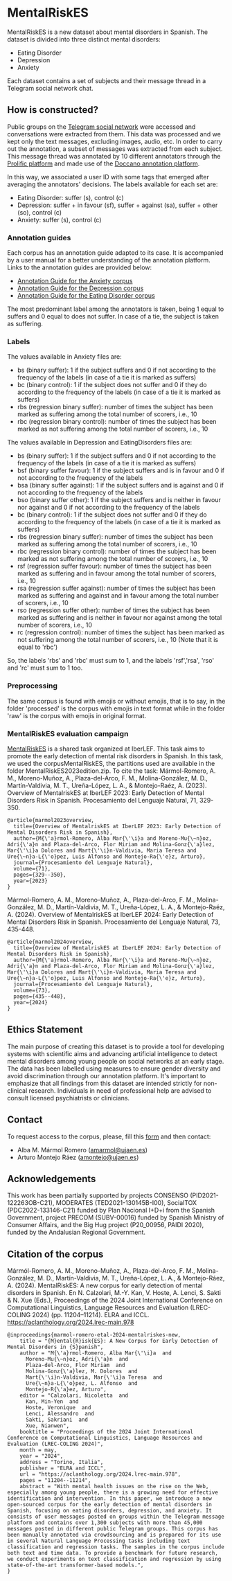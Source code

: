 # MentalRiskES
MentalRiskES is a new dataset about mental disorders in Spanish. The dataset is divided into three distinct mental disorders:
- Eating Disorder
- Depression
- Anxiety
  
Each dataset contains a set of subjects and their message thread in a Telegram social network chat.

## How is constructed?

Public groups on the [Telegram social network](https://telegram.org/) were accessed and conversations were extracted from them. This data was processed and we kept only the text messages, excluding images, audio, etc. 
In order to carry out the annotation, a subset of messages was extracted from each subject. This message thread was annotated by 10 different annotators through the [Prolific platform](https://www.prolific.com/) and made use of the [Doccano annotation platform](https://github.com/doccano/doccano).

In this way, we associated a user ID with some tags that emerged after averaging the annotators' decisions. The labels available for each set are:
- Eating Disorder: suffer (s), control (c)
- Depression: suffer + in favour (sf), suffer + against (sa), suffer + other (so), control (c)
- Anxiety: suffer (s), control (c)
  
### Annotation guides
Each corpus has an annotation guide adapted to its case. It is accompanied by a user manual for a better understanding of the annotation platform. Links to the annotation guides are provided below:
- [Annotation Guide for the Anxiety corpus](https://drive.google.com/file/d/1wpJBWu4mNEw9bmSkX089G67TfNzSkjKX/view?usp=sharing)
- [Annotation Guide for the Depression corpus](https://drive.google.com/file/d/10-18MqgbKhQ91QyhUFOzYsfIugAfBu01/view?usp=drive_link)
- [Annotation Guide for the Eating Disorder corpus](https://drive.google.com/file/d/1RwZrQgcXs5ZwLwa-F-b38UvsnfHYQuzM/view?usp=drive_link)

The most predominant label among the annotators is taken, being 1 equal to suffers and 0 equal to does not suffer. In case of a tie, the subject is taken as suffering.

### Labels
The values available in Anxiety files are:
- bs (binary suffer): 1 if the subject suffers and 0 if not according to the frequency of the labels (in case of a tie it is marked as suffers)
- bc (binary control): 1 if the subject does not suffer and 0 if they do according to the frequency of the labels (in case of a tie it is marked as suffers)
- rbs (regression binary suffer): number of times the subject has been marked as suffering among the total number of scorers, i.e., 10
- rbc (regression binary control): number of times the subject has been marked as not suffering among the total number of scorers, i.e., 10

The values available in Depression and EatingDisorders files are: 
- bs (binary suffer): 1 if the subject suffers and 0 if not according to the frequency of the labels (in case of a tie it is marked as suffers)
- bsf (binary suffer favour): 1 if the subject suffers and is in favour and 0 if not according to the frequency of the labels
- bsa (binary suffer against): 1 if the subject suffers and is against and 0 if not according to the frequency of the labels
- bso (binary suffer other):  1 if the subject suffers and is neither in favour nor against and 0 if not according to the frequency of the labels
- bc (binary control): 1 if the subject does not suffer and 0 if they do according to the frequency of the labels (in case of a tie it is marked as suffers)
- rbs (regression binary suffer): number of times the subject has been marked as suffering among the total number of scorers, i.e., 10
- rbc (regression binary control): number of times the subject has been marked as not suffering among the total number of scorers, i.e., 10
- rsf (regression suffer favour): number of times the subject has been marked as suffering and in favour among the total number of scorers, i.e., 10
- rsa (regression suffer against): number of times the subject has been marked as suffering and against and in favour among the total number of scorers, i.e., 10
- rso (regression suffer other): number of times the subject has been marked as suffering and is neither in favour nor against among the total number of scorers, i.e., 10
- rc (regression control): number of times the subject has been marked as not suffering among the total number of scorers, i.e., 10 (Note that it is equal to 'rbc')

So, the labels 'rbs' and 'rbc' must sum to 1, and the labels 'rsf','rsa', 'rso' and 'rc' must sum to 1 too.

### Preprocessing
The same corpus is found with emojis or without emojis, that is to say, in the folder 'processed' is the corpus with emojis in text format while in the folder 'raw' is the corpus with emojis in original format.

### MentalRiskES evaluation campaign
[MentalRiskES](https://sites.google.com/view/mentalriskes) is a shared task organized at IberLEF. This task aims to promote the early detection of mental risk disorders in Spanish. In this task, we used the corpusMentalRiskES, the partitions used are available in the folder MentalRiskES2023edition.zip. To cite the task: 
Mármol-Romero, A. M., Moreno-Muñoz, A., Plaza-del-Arco, F. M., Molina-González, M. D., Martín-Valdivia, M. T., Ureña-López, L. A., & Montejo-Raéz, A. (2023). Overview of MentalriskES at IberLEF 2023: Early Detection of Mental Disorders Risk in Spanish. Procesamiento del Lenguaje Natural, 71, 329-350.
```
@article{marmol2023overview,
  title={Overview of MentalriskES at IberLEF 2023: Early Detection of Mental Disorders Risk in Spanish},
  author={M{\'a}rmol-Romero, Alba Mar{\'\i}a and Moreno-Mu{\~n}oz, Adri{\'a}n and Plaza-del-Arco, Flor Miriam and Molina-Gonz{\'a}lez, Mar{\'\i}a Dolores and Mart{\'\i}n-Valdivia, Maria Teresa and Ure{\~n}a-L{\'o}pez, Luis Alfonso and Montejo-Ra{\'e}z, Arturo},
  journal={Procesamiento del Lenguaje Natural},
  volume={71},
  pages={329--350},
  year={2023}
}
```
Mármol-Romero, A. M., Moreno-Muñoz, A., Plaza-del-Arco, F. M., Molina-González, M. D., Martín-Valdivia, M. T., Ureña-López, L. A., & Montejo-Raéz, A. (2024). Overview of MentalriskES at IberLEF 2024: Early Detection of Mental Disorders Risk in Spanish. Procesamiento del Lenguaje Natural, 73, 435-448.
```
@article{marmol2024overview,
  title={Overview of MentalriskES at IberLEF 2024: Early Detection of Mental Disorders Risk in Spanish},
  author={M{\'a}rmol-Romero, Alba Mar{\'\i}a and Moreno-Mu{\~n}oz, Adri{\'a}n and Plaza-del-Arco, Flor Miriam and Molina-Gonz{\'a}lez, Mar{\'\i}a Dolores and Mart{\'\i}n-Valdivia, Maria Teresa and Ure{\~n}a-L{\'o}pez, Luis Alfonso and Montejo-Ra{\'e}z, Arturo},
  journal={Procesamiento del Lenguaje Natural},
  volume={73},
  pages={435--448},
  year={2024}
}
```

## Ethics Statement
The main purpose of creating this dataset is to provide a tool for developing systems with scientific aims and advancing artificial intelligence to detect mental disorders among young people on social networks at an early stage. The data has been labelled using measures to ensure gender diversity and avoid discrimination through our annotation platform. It's important to emphasize that all findings from this dataset are intended strictly for non-clinical research. Individuals in need of professional help are advised to consult licensed psychiatrists or clinicians.

## Contact
To request access to the corpus, please, fill this [form](https://docs.google.com/forms/d/e/1FAIpQLSfASdCzvR6DCWpFXb4eDpF6gh7CjhJKT1bH2l-SdCcxTP7l7Q/viewform?usp=header) and then contact:
- Alba M. Mármol Romero (amarmol@ujaen.es)
- Arturo Montejo Ráez (amontejo@ujaen.es)

## Acknowledgements
This work has been partially supported by projects CONSENSO (PID2021-122263OB-C21), MODERATES (TED2021-130145B-I00), SocialTOX (PDC2022-133146-C21) funded by Plan Nacional I+D+i from the Spanish Government, project PRECOM (SUBV-00016) funded by Spanish Ministry of Consumer Affairs, and the Big Hug project (P20\_00956, PAIDI 2020), funded by the Andalusian Regional Government.

## Citation of the corpus
Mármól-Romero, A. M., Moreno-Muñoz, A., Plaza-del-Arco, F. M., Molina-González, M. D., Martín-Valdivia, M. T., Ureña-López, L. A., & Montejo-Ráez, A. (2024). MentalRiskES: A new corpus for early detection of mental disorders in Spanish. En N. Calzolari, M.-Y. Kan, V. Hoste, A. Lenci, S. Sakti & N. Xue (Eds.), Proceedings of the 2024 Joint International Conference on Computational Linguistics, Language Resources and Evaluation (LREC-COLING 2024) (pp. 11204–11214). ELRA and ICCL. 
https://aclanthology.org/2024.lrec-main.978

```
@inproceedings{marmol-romero-etal-2024-mentalriskes-new,
    title = "{M}ental{R}isk{ES}: A New Corpus for Early Detection of Mental Disorders in {S}panish",
    author = "M{\'a}rmol-Romero, Alba Mar{\'\i}a  and
      Moreno-Mu{\~n}oz, Adri{\'a}n  and
      Plaza-del-Arco, Flor Miriam  and
      Molina-Gonz{\'a}lez, M. Dolores  and
      Mart{\'\i}n-Valdivia, Mar{\'\i}a Teresa  and
      Ure{\~n}a-L{\'o}pez, L. Alfonso  and
      Montejo-R{\'a}ez, Arturo",
    editor = "Calzolari, Nicoletta  and
      Kan, Min-Yen  and
      Hoste, Veronique  and
      Lenci, Alessandro  and
      Sakti, Sakriani  and
      Xue, Nianwen",
    booktitle = "Proceedings of the 2024 Joint International Conference on Computational Linguistics, Language Resources and Evaluation (LREC-COLING 2024)",
    month = may,
    year = "2024",
    address = "Torino, Italia",
    publisher = "ELRA and ICCL",
    url = "https://aclanthology.org/2024.lrec-main.978",
    pages = "11204--11214",
    abstract = "With mental health issues on the rise on the Web, especially among young people, there is a growing need for effective identification and intervention. In this paper, we introduce a new open-sourced corpus for the early detection of mental disorders in Spanish, focusing on eating disorders, depression, and anxiety. It consists of user messages posted on groups within the Telegram message platform and contains over 1,300 subjects with more than 45,000 messages posted in different public Telegram groups. This corpus has been manually annotated via crowdsourcing and is prepared for its use in several Natural Language Processing tasks including text classification and regression tasks. The samples in the corpus include both text and time data. To provide a benchmark for future research, we conduct experiments on text classification and regression by using state-of-the-art transformer-based models.",
}

```
